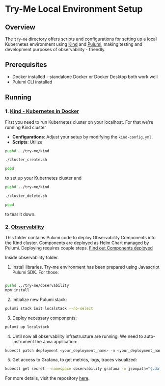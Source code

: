 # Try-Me Local Environment Setup

## Overview

The `try-me` directory offers scripts and configurations for setting up a local Kubernetes environment using 
[Kind](https://kind.sigs.k8s.io/) and [Pulumi](https://www.pulumi.com/docs/languages-sdks/javascript/),
making testing and development purposes of observability - friendly.

## Prerequisites

- Docker installed - standalone Docker or Docker Desktop both work well
- Pulumi CLI installed

## Running

### 1. [Kind - Kubernetes in Docker](../try-me/kind)

First you need to run Kubernetes cluster on your localhost. For that we're running Kind cluster

- **Configurations**: Adjust your setup by modifying the `kind-config.yml`.
- **Scripts**: 
Utilize

```bash 
pushd ../try-me/kind

./cluster_create.sh

popd
``` 
to set up your Kubernetes cluster and

```bash
pushd ../try-me/kind

./cluster_delete.sh

popd

``` 
to tear it down.


### 2. [Observability](../try-me/observability)

This folder contains Pulumi code to deploy Observability Components into the Kind cluster. 
Components are deployed as Helm Chart managed by Pulumi. Deploying requires couple steps.
[Find out Components deployed](./Components.md)

Inside observability folder.

1. Install libraries. Try-me environment has been prepared using Javascript Pulumi SDK. For those:
```bash

pushd ../try-me/observability
npm install
```

2. Initialize new Pulumi stack:
```bash
pulumi stack init localstack --no-select
```
3. Deploy necessary components:
```bash
pulumi up localstack
```

4. Until now all observability infrastructure are running. We need to auto-instrument the Java application:
```bash
kubectl patch deployment <your_deployment_name> -n <your_deployment_namespace> -p '{"spec": {"template":{"metadata":{"annotations":{"instrumentation.opentelemetry.io/inject-java":"observability/jvm-autoinstrumentation"}}}} }'
```
5. Get access to Grafana, to get metrics, logs, traces visualized:
```bash
kubectl get secret --namespace observability grafana -o jsonpath="{.data.admin-password}" | base64 --decode ; echo # To retrieve Grafana admin password
```



For more details, visit the repository [here](https://github.com/softwaremill/meerkat/tree/main/try-me).
